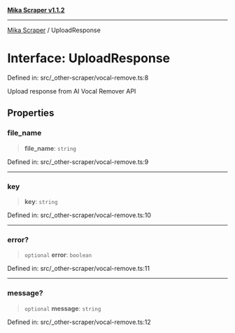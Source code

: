 [**Mika Scraper v1.1.2**](../README.md)

***

[Mika Scraper](../README.md) / UploadResponse

# Interface: UploadResponse

Defined in: src/\_other-scraper/vocal-remove.ts:8

Upload response from AI Vocal Remover API

## Properties

### file\_name

> **file\_name**: `string`

Defined in: src/\_other-scraper/vocal-remove.ts:9

***

### key

> **key**: `string`

Defined in: src/\_other-scraper/vocal-remove.ts:10

***

### error?

> `optional` **error**: `boolean`

Defined in: src/\_other-scraper/vocal-remove.ts:11

***

### message?

> `optional` **message**: `string`

Defined in: src/\_other-scraper/vocal-remove.ts:12
